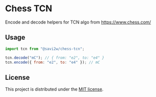 # Chess TCN

Encode and decode helpers for TCN algo from https://www.chess.com/

## Usage

```javascript
import tcn from "@savi2w/chess-tcn";

tcn.decode("mC"); // { from: "e2", to: "e4" }
tcn.encode({ from: "e2", to: "e4" }); // mC
```

## License

This project is distributed under the [MIT license](LICENSE).

